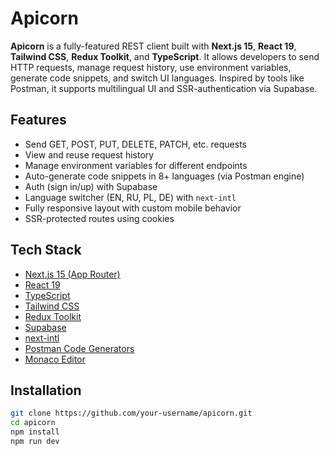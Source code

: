 # Apicorn

**Apicorn** is a fully-featured REST client built with **Next.js 15**, **React 19**, **Tailwind CSS**, **Redux Toolkit**, and **TypeScript**. It allows developers to send HTTP requests, manage request history, use environment variables, generate code snippets, and switch UI languages. Inspired by tools like Postman, it supports multilingual UI and SSR-authentication via Supabase.

## Features

- Send GET, POST, PUT, DELETE, PATCH, etc. requests
- View and reuse request history
- Manage environment variables for different endpoints
- Auto-generate code snippets in 8+ languages (via Postman engine)
- Auth (sign in/up) with Supabase
- Language switcher (EN, RU, PL, DE) with `next-intl`
- Fully responsive layout with custom mobile behavior
- SSR-protected routes using cookies

## Tech Stack

- [Next.js 15 (App Router)](https://nextjs.org/)
- [React 19](https://react.dev/)
- [TypeScript](https://www.typescriptlang.org/)
- [Tailwind CSS](https://tailwindcss.com/)
- [Redux Toolkit](https://redux-toolkit.js.org/)
- [Supabase](https://supabase.com/)
- [next-intl](https://next-intl-docs.vercel.app/)
- [Postman Code Generators](https://www.npmjs.com/package/postman-code-generators)
- [Monaco Editor](https://www.npmjs.com/package/@monaco-editor/react)

## Installation

```bash
git clone https://github.com/your-username/apicorn.git
cd apicorn
npm install
npm run dev
```
